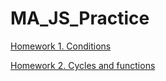 # MA_JS_Practice

[Homework 1. Conditions](https://vladgalafm.github.io/MA_JS_Practice/Homework_1_Conditions/)

[Homework 2. Cycles and functions](https://vladgalafm.github.io/MA_JS_Practice/Homework_2_Cycles_and_Functions/)
